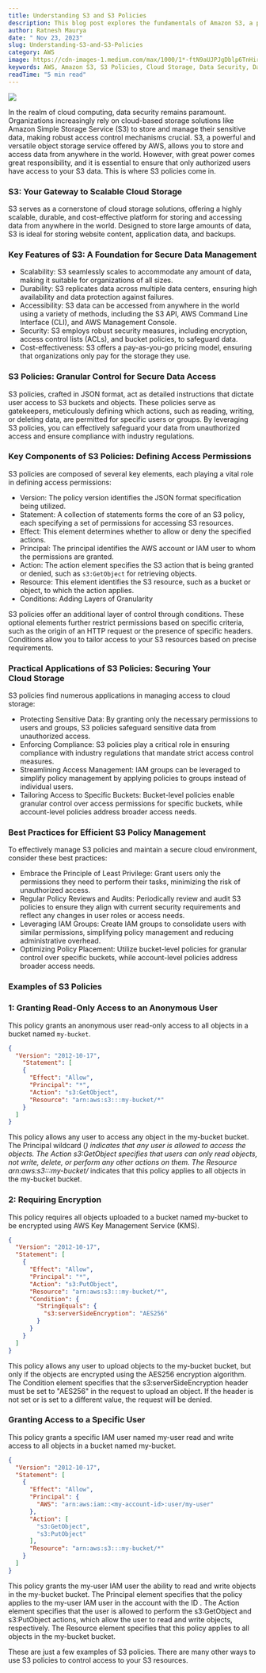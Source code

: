```yaml
---
title: Understanding S3 and S3 Policies
description: This blog post explores the fundamentals of Amazon S3, a powerful and versatile object storage service offered by AWS. We'll delve into the key features of S3, discuss S3 policies, and provide practical examples to illustrate how these policies work in real-world scenarios.
author: Ratnesh Maurya
date: " Nov 23, 2023"
slug: Understanding-S3-and-S3-Policies
category: AWS
image: https://cdn-images-1.medium.com/max/1000/1*-ftN9aUJPJgDblp6TnHirA.png
keywords: AWS, Amazon S3, S3 Policies, Cloud Storage, Data Security, Data Management, Scalability, Durability, Accessibility, Security, Cost-effectiveness, S3 Policy Components, S3 Policy Examples, S3 Policy Best Practices, S3 Policy Management, S3 Policy Applications, S3 Policy Security, S3 Policy Compliance, S3 Policy Granularity, S3 Policy Conditions, S3 Policy Access Control, S3 Policy Permissions, S3 Policy Resource, S3 Policy Actions, S3 Policy Principles, S3 Policy Effects, S3 Policy Versions, S3 Policy Statements, S3 Policy Best Practices, S3 Policy Examples, S3 Policy Use Cases, S3 Policy Security, S3 Policy Compliance, S3 Policy Management, S3 Policy Granularity, S3 Policy Conditions, S3 Policy Access Control, S3 Policy Permissions, S3 Policy Resource, S3 Policy Actions, S3 Policy Principles, S3 Policy Effects, S3 Policy Versions, S3 Policy Statements, S3 Policy Best Practices, S3 Policy Examples, S3 Policy Use Cases, S3 Policy Security, S3 Policy Compliance, S3 Policy Management, S3 Policy Granularity, S3 Policy Conditions, S3 Policy Access Control, S3 Policy Permissions, S3 Policy Resource, S3 Policy Actions, S3 Policy Principles, S3 Policy Effects, S3 Policy Versions, S3 Policy Statements, S3 Policy Best Practices, S3 Policy Examples, S3 Policy Use Cases, 
readTime: "5 min read"
---
```








![](https://cdn-images-1.medium.com/max/1000/1*-ftN9aUJPJgDblp6TnHirA.png)




In the realm of cloud computing, data security remains paramount. Organizations increasingly rely on cloud-based storage solutions like Amazon Simple Storage Service (S3) to store and manage their sensitive data, making robust access control mechanisms crucial. S3, a powerful and versatile object storage service offered by AWS, allows you to store and access data from anywhere in the world. However, with great power comes great responsibility, and it is essential to ensure that only authorized users have access to your S3 data. This is where S3 policies come in.

### S3: Your Gateway to Scalable Cloud Storage

S3 serves as a cornerstone of cloud storage solutions, offering a highly scalable, durable, and cost-effective platform for storing and accessing data from anywhere in the world. Designed to store large amounts of data, S3 is ideal for storing website content, application data, and backups.

### Key Features of S3: A Foundation for Secure Data Management

-   Scalability: S3 seamlessly scales to accommodate any amount of data, making it suitable for organizations of all sizes.
-   Durability: S3 replicates data across multiple data centers, ensuring high availability and data protection against failures.
-   Accessibility: S3 data can be accessed from anywhere in the world using a variety of methods, including the S3 API, AWS Command Line Interface (CLI), and AWS Management Console.
-   Security: S3 employs robust security measures, including encryption, access control lists (ACLs), and bucket policies, to safeguard data.
-   Cost-effectiveness: S3 offers a pay-as-you-go pricing model, ensuring that organizations only pay for the storage they use.

### S3 Policies: Granular Control for Secure Data Access

S3 policies, crafted in JSON format, act as detailed instructions that dictate user access to S3 buckets and objects. These policies serve as gatekeepers, meticulously defining which actions, such as reading, writing, or deleting data, are permitted for specific users or groups. By leveraging S3 policies, you can effectively safeguard your data from unauthorized access and ensure compliance with industry regulations.

### Key Components of S3 Policies: Defining Access Permissions

S3 policies are composed of several key elements, each playing a vital role in defining access permissions:

-   Version: The policy version identifies the JSON format specification being utilized.
-   Statement: A collection of statements forms the core of an S3 policy, each specifying a set of permissions for accessing S3 resources.
-   Effect: This element determines whether to allow or deny the specified actions.
-   Principal: The principal identifies the AWS account or IAM user to whom the permissions are granted.
-   Action: The action element specifies the S3 action that is being granted or denied, such as `s3:GetObject` for retrieving objects.
-   Resource: This element identifies the S3 resource, such as a bucket or object, to which the action applies.
-   Conditions: Adding Layers of Granularity

S3 policies offer an additional layer of control through conditions. These optional elements further restrict permissions based on specific criteria, such as the origin of an HTTP request or the presence of specific headers. Conditions allow you to tailor access to your S3 resources based on precise requirements.

### Practical Applications of S3 Policies: Securing Your Cloud Storage

S3 policies find numerous applications in managing access to cloud storage:

-   Protecting Sensitive Data: By granting only the necessary permissions to users and groups, S3 policies safeguard sensitive data from unauthorized access.
-   Enforcing Compliance: S3 policies play a critical role in ensuring compliance with industry regulations that mandate strict access control measures.
-   Streamlining Access Management: IAM groups can be leveraged to simplify policy management by applying policies to groups instead of individual users.
-   Tailoring Access to Specific Buckets: Bucket-level policies enable granular control over access permissions for specific buckets, while account-level policies address broader access needs.

### Best Practices for Efficient S3 Policy Management

To effectively manage S3 policies and maintain a secure cloud environment, consider these best practices:

-   Embrace the Principle of Least Privilege: Grant users only the permissions they need to perform their tasks, minimizing the risk of unauthorized access.
-   Regular Policy Reviews and Audits: Periodically review and audit S3 policies to ensure they align with current security requirements and reflect any changes in user roles or access needs.
-   Leveraging IAM Groups: Create IAM groups to consolidate users with similar permissions, simplifying policy management and reducing administrative overhead.
-   Optimizing Policy Placement: Utilize bucket-level policies for granular control over specific buckets, while account-level policies address broader access needs.

### Examples of S3 Policies

### 1: Granting Read-Only Access to an Anonymous User

This policy grants an anonymous user read-only access to all objects in a bucket named `my-bucket`.


```json
{
  "Version": "2012-10-17",
    "Statement": [
    {
      "Effect": "Allow",
      "Principal": "*", 
      "Action": "s3:GetObject",
      "Resource": "arn:aws:s3:::my-bucket/*"
    }
  ]
}
```

This policy allows any user to access any object in the my-bucket bucket. The Principal wildcard (*) indicates that any user is allowed to access the objects. The Action s3:GetObject specifies that users can only read objects, not write, delete, or perform any other actions on them. The Resource arn:aws:s3:::my-bucket/* indicates that this policy applies to all objects in the my-bucket bucket.

### 2: Requiring Encryption

This policy requires all objects uploaded to a bucket named my-bucket to be encrypted using AWS Key Management Service (KMS).

```json
{
  "Version": "2012-10-17",
  "Statement": [
    {
      "Effect": "Allow",
      "Principal": "*",
      "Action": "s3:PutObject",
      "Resource": "arn:aws:s3:::my-bucket/*", 
      "Condition": {
        "StringEquals": {
          "s3:serverSideEncryption": "AES256"
        }
      }
    }
  ]
}
```

This policy allows any user to upload objects to the my-bucket bucket, but only if the objects are encrypted using the AES256 encryption algorithm. The Condition element specifies that the s3:serverSideEncryption header must be set to "AES256" in the request to upload an object. If the header is not set or is set to a different value, the request will be denied.

### Granting Access to a Specific User

This policy grants a specific IAM user named my-user read and write access to all objects in a bucket named my-bucket.

```json
{
  "Version": "2012-10-17",
  "Statement": [
    {
      "Effect": "Allow",
      "Principal": {
        "AWS": "arn:aws:iam::<my-account-id>:user/my-user"
      },
      "Action": [
        "s3:GetObject",
        "s3:PutObject"
      ],
      "Resource": "arn:aws:s3:::my-bucket/*"
    }
  ]
}
```

This policy grants the my-user IAM user the ability to read and write objects in the my-bucket bucket. The Principal element specifies that the policy applies to the my-user IAM user in the account with the ID . The Action element specifies that the user is allowed to perform the s3:GetObject and s3:PutObject actions, which allow the user to read and write objects, respectively. The Resource element specifies that this policy applies to all objects in the my-bucket bucket.

These are just a few examples of S3 policies. There are many other ways to use S3 policies to control access to your S3 resources.